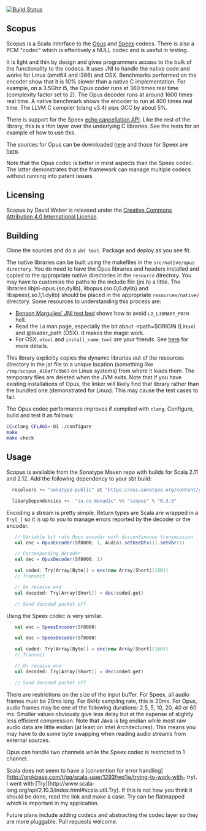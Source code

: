 [![Build Status](https://travis-ci.org/davidmweber/scopus.png?branch=master)](https://travis-ci.org/davidmweber/scopus)

Scopus
------

Scopus is a Scala interface to the [Opus](http://www.opus-codec.org) and
[Speex](http://www.speex.org/) codecs. There is also a PCM "codec" which
is effectively a NULL codec and is useful in testing.

It is light and thin by design and gives programmers access to the bulk
of the functionality to the codecs. It
uses JNI to handle the native code and works for Linux (amd64 and i386) and
OSX. Benchmarks performed on the encoder show that it is 10% slower than a
native C implementation. For example, on a 3.5Ghz i5, the Opus coder runs at
360 times real time (complexity factor set to 2). The Opus decoder runs at around
1600 times real time. A native benchmark shows the encoder to run at 400 times
real time. The LLVM C compiler (clang v3.4) pips GCC by about 5%.

There is support for the Speex [echo cancellation API](http://www.speex.org/docs/manual/speex-manual/node7.html#SECTION00740000000000000000).
Like the rest of the library, this is a thin layer over the underlying C libraries. See the tests for an example of 
how to use this.

The sources for Opus can be downloaded [here](http://www.opus-codec.org/downloads/) and those for Speex are [here](http://www.speex.org/downloads/).

Note that the Opus codec is better in most aspects than the Speex codec. The
latter demonstrates that the framework can manage multiple codecs without
running into patent issues.


Licensing
---------
Scopus by David Weber is released under the [Creative Commons Attribution 4.0 International License](https://creativecommons.org/licenses/by/4.0/).

Building
--------
Clone the sources and do a `sbt test`. Package and deploy as you see fit.

The native libraries can be built using the makefiles in the `src/native/opus
directory`. You do need to have the Opus libraries and headers installed and
copied to the appropriate native directories in the `resource` directory. You
may have to customise the paths to the include file (jni.h) a little. The
libraries libjni-opus.{so,dylib}, libopus.{so.0,0.dylib}  and
libspeex{.so.1,1.dylib} should be placed in the appropriate
`resources/native/` directory. Some resources to understanding this process
are:

* [Benson Margulies' JNI test bed](https://github.com/bimargulies/jni-origin-testbed) shows how to avoid `LD_LIBRARY_PATH` hell.
* Read the `ld` man page, especially the bit about -rpath=$ORIGIN (Linux) and @loader_path (OSX). It makes the magic work.
* For OSX, `otool` and `install_name_tool` are your friends. See [here](http://www.tribler.org/trac/wiki/MacBinaries) for more details.

This library explicitly copies the dynamic libraries out of the resources
directory in the jar file to a unique location (something like
`/tmp/scopus_418af7c0b63` on Linux systems) from where it loads them. The
temporary files are deleted when the JVM exits. Note that if you have existing
installations of Opus, the linker will likely find that library rather than
the bundled one (demonstrated for Linux). This may cause the test cases to
fail.

The Opus codec performance improves if compiled with `clang`. Configure, build
and test it as follows:

```bash
CC=clang CFLAGS=-O3 ./configure
make
make check
```

Usage
-----
Scopus is available from the Sonatype Maven repo with builds for Scala 2.11 and 2.12. Add the
following dependency to your sbt build:

```scala
  resolvers += "sonatype-public" at "https://oss.sonatype.org/content/groups/public"

  libaryDependencies +=  "za.co.monadic" %% "scopus" % "0.3.9"
```

Encoding a stream is pretty simple. Return types are Scala are wrapped in a `Try[_]`
so it is up to you to manage errors reported by the decoder or the encoder.

```scala
   // Variable bit rate Opus encoder with discontinuous transmission
   val enc = OpusEncoder(Sf8000, 1, Audio).setUseDtx(1).setVbr(1)  

   // Corresponding decoder
   val dec = OpusDecoder(Sf8000, 1)

   val coded: Try[Array[Byte]] = enc(new Array[Short](160))
   // Transmit

   // On receive end
   val decoded: Try[Array[Short]] = dec(coded.get)

   // Send decoded packet off
```

Using the Speex codec is very similar. 

```scala
   val enc = SpeexEncoder(Sf8000)

   val dec = SpeexDecoder(Sf8000)

   val coded: Try[Array[Byte]] = enc(new Array[Short](160))
   // Transmit

   // On receive end
   val decoded: Try[Array[Short]] = dec(coded.get)

   // Send decoded packet off
```

There are restrictions on the size of the input buffer. For Speex, all audio
frames must be 20ms long. For 8kHz sampling rate, this is 20ms. For Opus,
audio frames may be one of the following durations: 2.5, 5, 10, 20, 40 or 60
ms. Smaller values obviously give less delay but at the expense of slightly
less efficient compression. Note that Java is big endian while most raw audio
data are little endian (at least on Intel Architectures). This means you may
have to do some byte swapping when reading audio streams from external
sources.

Opus can handle two channels while the Speex codec is restricted to 1 channel.

Scala does not seem to have a [convention for error
handling](http://grokbase.com/t/gg/scala-user/1293fwp1je/trying-to-work-with-
try). I went with [Try](http://www.scala-
lang.org/api/2.10.3/index.html#scala.util.Try). If this is not how you think
it should be done, read the link and make a case. Try can be flatmapped which
is important in my application.

Future plans include adding codecs and abstracting the codec layer so they are
more pluggable. Pull requests welcome.

